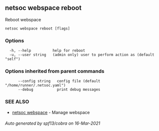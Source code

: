 ## netsoc webspace reboot

Reboot webspace

```
netsoc webspace reboot [flags]
```

### Options

```
  -h, --help          help for reboot
  -u, --user string   (admin only) user to perform action as (default "self")
```

### Options inherited from parent commands

```
      --config string   config file (default "/home/runner/.netsoc.yaml")
      --debug           print debug messages
```

### SEE ALSO

* [netsoc webspace](netsoc_webspace.md)	 - Manage webspace

###### Auto generated by spf13/cobra on 16-Mar-2021
